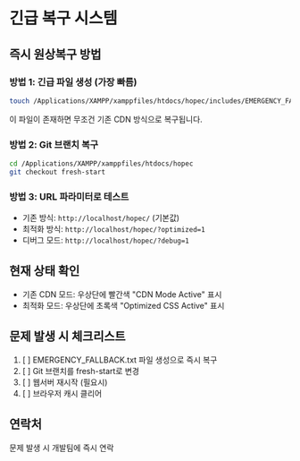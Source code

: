 # 긴급 복구 시스템

## 즉시 원상복구 방법

### 방법 1: 긴급 파일 생성 (가장 빠름)
```bash
touch /Applications/XAMPP/xamppfiles/htdocs/hopec/includes/EMERGENCY_FALLBACK.txt
```

이 파일이 존재하면 무조건 기존 CDN 방식으로 복구됩니다.

### 방법 2: Git 브랜치 복구
```bash
cd /Applications/XAMPP/xamppfiles/htdocs/hopec
git checkout fresh-start
```

### 방법 3: URL 파라미터로 테스트
- 기존 방식: `http://localhost/hopec/` (기본값)
- 최적화 방식: `http://localhost/hopec/?optimized=1`
- 디버그 모드: `http://localhost/hopec/?debug=1`

## 현재 상태 확인
- 기존 CDN 모드: 우상단에 빨간색 "CDN Mode Active" 표시
- 최적화 모드: 우상단에 초록색 "Optimized CSS Active" 표시

## 문제 발생 시 체크리스트
1. [ ] EMERGENCY_FALLBACK.txt 파일 생성으로 즉시 복구
2. [ ] Git 브랜치를 fresh-start로 변경
3. [ ] 웹서버 재시작 (필요시)
4. [ ] 브라우저 캐시 클리어

## 연락처
문제 발생 시 개발팀에 즉시 연락
